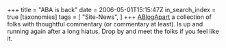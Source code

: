 +++
title = "ABA is back"
date = 2006-05-01T15:15:47Z
in_search_index = true
[taxonomies]
tags = [
"Site-News",
]
+++
<a href="http://ablogapart.com/">ABlogApart</a> a collection of folks with thoughtful commentary (or commentary at least). Is up and running again after a long hiatus. Drop by and meet the folks if you feel like it.
